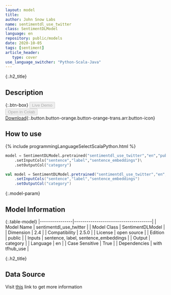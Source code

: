 ```yaml
---
layout: model
title: 
author: John Snow Labs
name: sentimentdl_use_twitter
class: SentimentDLModel
language: en
repository: public/models
date: 2020-10-05
tags: [sentiment]
article_header:
   type: cover
use_language_switcher: "Python-Scala-Java"
---
```


{:.h2_title}
## Description 




{:.btn-box}
<button class="button button-orange" disabled>Live Demo</button><br/><button class="button button-orange" disabled>Open in Colab</button><br/>[Download](https://s3.amazonaws.com/auxdata.johnsnowlabs.com/public/models/sentimentdl_use_twitter_en_2.5.0_2.4_1589108892106.zip){:.button.button-orange.button-orange-trans.arr.button-icon}<br/>

## How to use 
<div class="tabs-box" markdown="1">

{% include programmingLanguageSelectScalaPython.html %}

```python
model = SentimentDLModel.pretrained("sentimentdl_use_twitter","en","public/models")\
	.setInputCols("sentence","label","sentence_embeddings")\
	.setOutputCol("category")
```

```scala
val model = SentimentDLModel.pretrained("sentimentdl_use_twitter","en","public/models")
	.setInputCols("sentence","label","sentence_embeddings")
	.setOutputCol("category")
```
</div>



{:.model-param}
## Model Information
{:.table-model}
|----------------|--------------------------------------|
| Model Name     | sentimentdl_use_twitter              |
| Model Class    | SentimentDLModel                     |
| Dimension      | 2.4                                  |
| Compatibility  | 2.5.0                                |
| License        | open source                          |
| Edition        | public                               |
| Inputs         | sentence, label, sentence_embeddings |
| Output         | category                             |
| Language       | en                                   |
| Case Sensitive | True                                 |
| Dependencies   | with tfhub_use                       |




{:.h2_title}
## Data Source
  
Visit [this](https://github.com/JohnSnowLabs/spark-nlp/blob/master/src/main/scala/com/johnsnowlabs/nlp/annotators/classifier/dl/SentimentDLModel.scala) link to get more information

